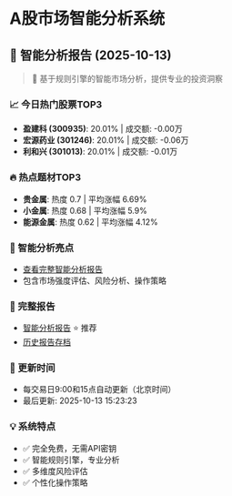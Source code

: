 # A股市场智能分析系统

## 🤖 智能分析报告 (2025-10-13)

> 🚀 基于规则引擎的智能市场分析，提供专业的投资洞察

### 📈 今日热门股票TOP3
- **盈建科 (300935)**: 20.01% | 成交额: -0.00万
- **宏源药业 (301246)**: 20.01% | 成交额: -0.06万
- **利和兴 (301013)**: 20.01% | 成交额: -0.01万

### 🔥 热点题材TOP3
- **贵金属**: 热度 0.7 | 平均涨幅 6.69%
- **小金属**: 热度 0.68 | 平均涨幅 5.9%
- **能源金属**: 热度 0.62 | 平均涨幅 4.12%

### 🤖 智能分析亮点
- [查看完整智能分析报告](reports/enhanced_report_2025-10-13.md)
- 包含市场强度评估、风险分析、操作策略

### 📄 完整报告
- [智能分析报告](reports/enhanced_report_2025-10-13.md) ⭐ 推荐
- [历史报告存档](reports/)

### 🔄 更新时间
- 每交易日9:00和15点自动更新（北京时间）
- 最后更新: 2025-10-13 15:23:23

### 💡 系统特点
- ✅ 完全免费，无需API密钥
- ✅ 智能规则引擎，专业分析
- ✅ 多维度风险评估
- ✅ 个性化操作策略
